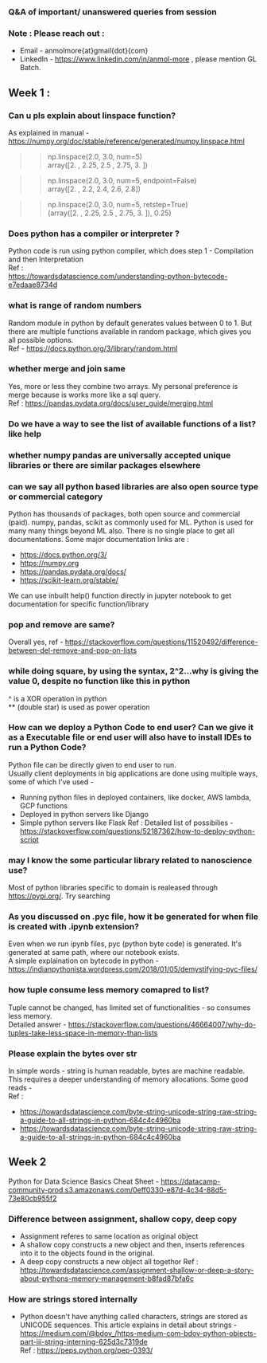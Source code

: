 ### Q&A of important/ unanswered queries from session
### Note : Please reach out :
- Email - anmolmore{at}gmail{dot}{com}
- LinkedIn - https://www.linkedin.com/in/anmol-more , please mention GL Batch.

## Week 1 :

### Can u pls explain about linspace function?
As explained in manual - https://numpy.org/doc/stable/reference/generated/numpy.linspace.html 
  
>> np.linspace(2.0, 3.0, num=5)<br/>
array([2.  , 2.25, 2.5 , 2.75, 3.  ])

>> np.linspace(2.0, 3.0, num=5, endpoint=False)<br/>
array([2. ,  2.2,  2.4,  2.6,  2.8])

>> np.linspace(2.0, 3.0, num=5, retstep=True)<br/>
(array([2.  ,  2.25,  2.5 ,  2.75,  3.  ]), 0.25)

### Does python has a compiler or interpreter ?
Python code is run using python compiler, which does step 1 - Compilation and then Interpretation<br/>
Ref : <br/>
https://towardsdatascience.com/understanding-python-bytecode-e7edaae8734d

### what is range of random numbers
Random module in python by default generates values between 0 to 1. But there are multiple functions available in random package, which gives you all possible options.<br/>
Ref - https://docs.python.org/3/library/random.html
  
### whether merge and join same
Yes, more or less they combine two arrays. My personal preference is merge because is works more like a sql query.<br/>
Ref :  https://pandas.pydata.org/docs/user_guide/merging.html

### Do we have a way to see the list of available functions of a list? like help
### whether numpy pandas are universally accepted unique libraries or there are similar packages elsewhere
### can we say all python based libraries are also open source type or commercial category
Python has thousands of packages, both open source and commercial (paid). numpy, pandas, scikit as commonly used for ML. Python is used for many many things beyond ML also. There is no single place to get all documentations. Some major documentation links are : <br/>
- https://docs.python.org/3/
- https://numpy.org
- https://pandas.pydata.org/docs/
- https://scikit-learn.org/stable/
  
We can use inbuilt help() function directly in jupyter notebook to get documentation for specific function/library

### pop and remove are same?
Overall yes, ref - https://stackoverflow.com/questions/11520492/difference-between-del-remove-and-pop-on-lists
  
### while doing square, by using the syntax, 2^2...why is giving the value 0, despite no function like this in python
^ is a XOR operation in python <br/>
** (double star) is used as power operation
  
### How can we deploy a Python Code to end user? Can we give it as a Executable file or end user will also have to install IDEs to run a Python Code?
Python file can be directly given to end user to run.<br/>
Usually client deployments in big applications are done using multiple ways, some of which I've used -
- Running python files in deployed containers, like docker, AWS lambda, GCP functions
- Deployed in python servers like Django
- Simple python servers like Flask
Ref : Detailed list of possibilies - https://stackoverflow.com/questions/52187362/how-to-deploy-python-script
  
### may I know the some particular library related to nanoscience use?
Most of python libraries specific to domain is realeased through https://pypi.org/. Try searching

### As you discussed on .pyc file, how it be generated for when file is created with .ipynb extension?
Even when we run ipynb files, pyc (python byte code) is generated. It's generated at same path, where our notebook exists.<br/>
A simple explaination on bytecode in python -  https://indianpythonista.wordpress.com/2018/01/05/demystifying-pyc-files/
  
### how tuple consume less memory comapred to list?
Tuple cannot be changed, has limited set of functionalities - so consumes less memory.<br/>
Detailed answer - https://stackoverflow.com/questions/46664007/why-do-tuples-take-less-space-in-memory-than-lists
 
### Please explain the bytes over str
In simple words - string is human readable, bytes are machine readable. This requires a deeper understanding of memory allocations. Some good reads - <br>
Ref : <br/>
- https://towardsdatascience.com/byte-string-unicode-string-raw-string-a-guide-to-all-strings-in-python-684c4c4960ba <br>
- https://towardsdatascience.com/byte-string-unicode-string-raw-string-a-guide-to-all-strings-in-python-684c4c4960ba
  
  
## Week 2

Python for Data Science Basics Cheat Sheet - https://datacamp-community-prod.s3.amazonaws.com/0eff0330-e87d-4c34-88d5-73e80cb955f2

### Difference between assignment, shallow copy, deep copy
- Assignment referes to same location as original object
- A shallow copy constructs a new object and then, inserts references into it to the objects found in the original.
- A deep copy constructs a new object all togethor
Ref : https://towardsdatascience.com/assignment-shallow-or-deep-a-story-about-pythons-memory-management-b8fad87bfa6c

### How are strings stored internally
- Python doesn't have anything called characters, strings are stored as UNICODE sequences. This article explains in detail about strings - https://medium.com/@bdov_/https-medium-com-bdov-python-objects-part-iii-string-interning-625d3c7319de <br/>
Ref : https://peps.python.org/pep-0393/
